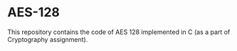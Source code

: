 # AES-128
This repository contains the code of AES 128 implemented in C (as a part of Cryptography assignment). 
